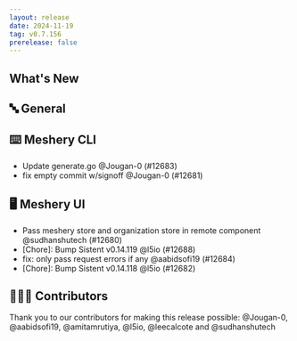 ```yaml
---
layout: release
date: 2024-11-19
tag: v0.7.156
prerelease: false
---
```


## What's New
## 🔤 General
## ⌨️ Meshery CLI

- Update generate.go @Jougan-0 (#12683)
- fix empty commit w/signoff @Jougan-0 (#12681)

## 🖥 Meshery UI

- Pass meshery store and organization store in remote component @sudhanshutech (#12680)
- [Chore]: Bump Sistent v0.14.119 @l5io (#12688)
- fix: only pass request errors if any @aabidsofi19 (#12684)
- [Chore]: Bump Sistent v0.14.118 @l5io (#12682)

## 👨🏽‍💻 Contributors

Thank you to our contributors for making this release possible:
@Jougan-0, @aabidsofi19, @amitamrutiya, @l5io, @leecalcote and @sudhanshutech

